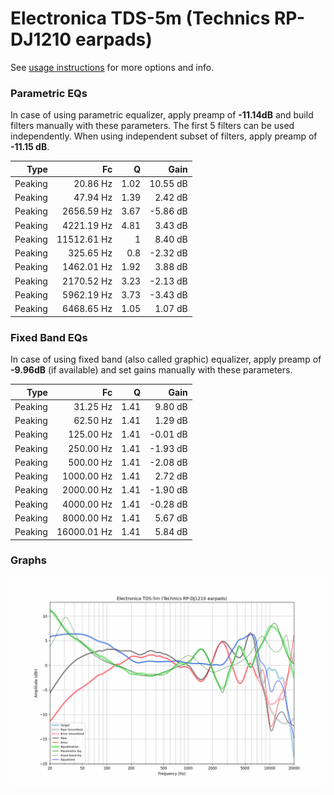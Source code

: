 # Electronica TDS-5m (Technics RP-DJ1210 earpads)
See [usage instructions](https://github.com/jaakkopasanen/AutoEq#usage) for more options and info.

### Parametric EQs
In case of using parametric equalizer, apply preamp of **-11.14dB** and build filters manually
with these parameters. The first 5 filters can be used independently.
When using independent subset of filters, apply preamp of **-11.15 dB**.

| Type    | Fc          |    Q | Gain     |
|--------:|------------:|-----:|---------:|
| Peaking | 20.86 Hz    | 1.02 | 10.55 dB |
| Peaking | 47.94 Hz    | 1.39 | 2.42 dB  |
| Peaking | 2656.59 Hz  | 3.67 | -5.86 dB |
| Peaking | 4221.19 Hz  | 4.81 | 3.43 dB  |
| Peaking | 11512.61 Hz | 1    | 8.40 dB  |
| Peaking | 325.65 Hz   | 0.8  | -2.32 dB |
| Peaking | 1462.01 Hz  | 1.92 | 3.88 dB  |
| Peaking | 2170.52 Hz  | 3.23 | -2.13 dB |
| Peaking | 5962.19 Hz  | 3.73 | -3.43 dB |
| Peaking | 6468.65 Hz  | 1.05 | 1.07 dB  |

### Fixed Band EQs
In case of using fixed band (also called graphic) equalizer, apply preamp of **-9.96dB**
(if available) and set gains manually with these parameters.

| Type    | Fc          |    Q | Gain     |
|--------:|------------:|-----:|---------:|
| Peaking | 31.25 Hz    | 1.41 | 9.80 dB  |
| Peaking | 62.50 Hz    | 1.41 | 1.29 dB  |
| Peaking | 125.00 Hz   | 1.41 | -0.01 dB |
| Peaking | 250.00 Hz   | 1.41 | -1.93 dB |
| Peaking | 500.00 Hz   | 1.41 | -2.08 dB |
| Peaking | 1000.00 Hz  | 1.41 | 2.72 dB  |
| Peaking | 2000.00 Hz  | 1.41 | -1.90 dB |
| Peaking | 4000.00 Hz  | 1.41 | -0.28 dB |
| Peaking | 8000.00 Hz  | 1.41 | 5.67 dB  |
| Peaking | 16000.01 Hz | 1.41 | 5.84 dB  |

### Graphs
![](./Electronica%20TDS-5m%20(Technics%20RP-DJ1210%20earpads).png)